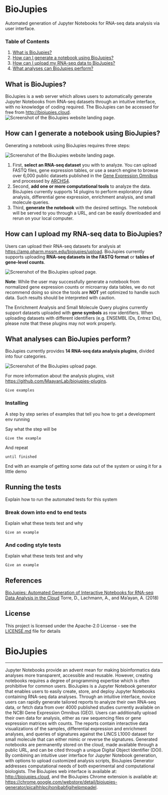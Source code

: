# BioJupies
Automated generation of Jupyter Notebooks for RNA-seq data analysis via user interface.

### Table of Contents
1. [What is BioJupies?](#what-is-biojupies)
2. [How can I generate a notebook using BioJupies?](#how-can-i-generate-a-notebook-using-biojupies)
3. [How can I upload my RNA-seq data to BioJupies?](#how-can-i-upload-my-rna-seq-data-to-biojupies)
4. [What analyses can BioJupies perform?](#what-analyses-can-biojupies-perform)

## What is BioJupies?
BioJupies is a web server which allows users to automatically generate Jupyter Notebooks from RNA-seq datasets through an intuitive interface, with no knowledge of coding required. The BioJupies can be accessed for free from http://biojupies.cloud.
![Screenshot of the BioJupies website landing page.](img/website.png)

## How can I generate a notebook using BioJupies?

Generating a notebook using BioJupies requires three steps:

![Screenshot of the BioJupies website landing page.](img/workflow.png)

1. First, **select an RNA-seq dataset** you with to analyze. You can upload FASTQ files, gene expression tables, or use a search engine to browse over 6,000 public datasets published in the [Gene Expression Omnibus](https://www.ncbi.nlm.nih.gov/geo/) and processed by [ARCHS4](https://amp.pharm.mssm.edu/archs4/).
2. Second, **add one or more computational tools** to analyze the data. BioJupies currently supports 14 plugins to perform exploratory data analysis, differential gene expression, enrichment analysis, and small molecule queries.
3. Third, **generate the notebook** with the desired settings. The notebook will be served to you through a URL, and can be easily downloaded and rerun on your local computer.

## How can I upload my RNA-seq data to BioJupies?
Users can upload their RNA-seq datasets for analysis at https://amp.pharm.mssm.edu/biojupies/upload. BioJupies currently supports uploading **RNA-seq datasets in the FASTQ format** or **tables of gene-level counts**.

![Screenshot of the BioJupies upload page.](img/upload.png)

**Note**: While the user may successfully generate a notebook from normalized gene expression counts or microarray data tables, we do not recommend doing so since the tools are **NOT** yet optimized to handle such data. Such results should be interpreted with caution.

The Enrichment Analysis and Small Molecule Query plugins currently support datasets uploaded with **gene symbols** as row identifiers. When uploading datasets with different identifiers (e.g. ENSEMBL IDs, Entrez IDs), please note that these plugins may not work properly. 

## What analyses can BioJupies perform?
BioJupies currently provides **14 RNA-seq data analysis plugins**, divided into four categories.

![Screenshot of the BioJupies upload page.](img/tools.png)

For more information about the analysis plugins, visit https://github.com/MaayanLab/biojupies-plugins.

```
Give examples
```

### Installing

A step by step series of examples that tell you how to get a development env running

Say what the step will be

```
Give the example
```

And repeat

```
until finished
```

End with an example of getting some data out of the system or using it for a little demo

## Running the tests

Explain how to run the automated tests for this system

### Break down into end to end tests

Explain what these tests test and why

```
Give an example
```

### And coding style tests

Explain what these tests test and why

```
Give an example
```

## References
[BioJupies: Automated Generation of Interactive Notebooks for RNA-seq Data Analysis in the Cloud](https://doi.org/10.1101/352476) Torre, D., Lachmann, A., and Ma’ayan, A. (2018)

## License
This project is licensed under the Apache-2.0 License - see the [LICENSE.md](LICENSE.md) file for details


# BioJupies
---

Jupyter Notebooks provide an advent mean for making bioinformatics data analyses more transparent, accessible and reusable. However, creating notebooks requires a degree of programming expertise which is often prohibitive for common users. BioJupies is a Jupyter Notebook generator that enables users to easily create, store, and deploy Jupyter Notebooks containing RNA-seq data analyses. Through an intuitive interface, novice users can rapidly generate tailored reports to analyze their own RNA-seq data, or fetch data from over 4000 published studies currently available on the NCBI Gene Expression Omnibus (GEO). Users can additionally upload their own data for analysis, either as raw sequencing files or gene expression matrices with counts. The reports contain interactive data visualizations of the samples, differential expression and enrichment analyses, and queries of signatures against the LINCS L1000 dataset for small molecule that can either mimic or reverse the signatures. Generated notebooks are permanently stored on the cloud, made available through a public URL, and can be cited through a unique Digital Object Identifier (DOI). By combining an intuitive user interface for Jupyter Notebook generation, with options to upload customized analysis scripts, BioJupies Generator addresses computational needs of both experimental and computational biologists. The BioJupies web interface is available at: http://biojupies.cloud, and the BioJupies Chrome extension is available at: https://chrome.google.com/webstore/detail/biojupies-generator/picalhhlpcjhonibabfigihelpmpadel.
